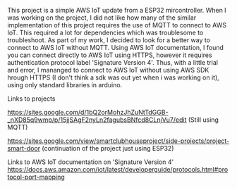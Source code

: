 This project is a simple AWS IoT update from a ESP32 mircontroller. When I was working on the project, I did not like how many of the similar implementation of this project requires the use of MQTT to connect to AWS IoT. This required a lot for dependencies which was troublesome to troubleshoot. As part of my work, I decided to look for a better way to connect to AWS IoT without MQTT. Using AWS IoT documentation, I found you can connect directly to AWS IoT using HTTPS, however it requires authentication protocol label 'Signature Version 4'. Thus, with a little trial and error, I mananged to connect to AWS IoT without using AWS SDK hrough HTTPS (I don't think a sdk was out yet when i was working on it), using only standard libraries in arduino.

Links to projects

https://sites.google.com/d/1bQ2orMohzJhZuNtTdGGB-_nXD85q9wmp/p/15jjSAgF2nyLn2fagubsBNfcd8CLnjVu7/edit 
(Still using MQTT)

https://sites.google.com/view/smartclubhouseproject/side-projects/project-smart-door (continuation of the project just using ESP32)

Links to AWS IoT documentation on 'Signature Version 4'
https://docs.aws.amazon.com/iot/latest/developerguide/protocols.html#protocol-port-mapping
